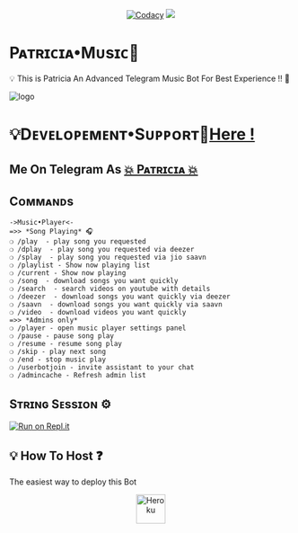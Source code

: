 <p align="center">
    <a href="https://app.codacy.com/gh/TEAM-PATRICIA/PatriciaMusic2.0/dashboard?branch=Legacy"> <img src="https://img.shields.io/codacy/grade/4d58f2a402b54aed8a7d95f7add45a81?color=cyan&logo=codacy&logoColor=white&style=for-the-badge" alt="Codacy" /></a>
    <a href="https://github.com/TEAM-PATRICIA/PatriciaMusic2.0"> <img src="https://img.shields.io/github/repo-size/TeamInnexia/innexiaBot?color=cyan&logo=github&logoColor=white&style=for-the-badge" /></a>
</p>


# Pᴀᴛʀɪᴄɪᴀ•Mᴜsɪᴄ👮
💡 This is Patricia An Advanced Telegram Music Bot For Best Experience  !! 🤖 

![logo](https://telegra.ph/file/4d1c1151214987122659b.jpg)
#  💡Dᴇᴠᴇʟᴏᴩᴇᴍᴇɴᴛ•Sᴜᴩᴩᴏʀᴛ👥[Here !](https://t.me/Deadly_Userbot)

## Me On Telegram As [💥 Pᴀᴛʀɪᴄɪᴀ 💥](https://t.me/PATRICIA_ROBOT)

## Cᴏᴍᴍᴀɴᴅs
```
->Music•Player<-
=>> *Song Playing* 🎧 
❍ /play  - play song you requested
❍ /dplay  - play song you requested via deezer
❍ /splay  - play song you requested via jio saavn
❍ /playlist - Show now playing list
❍ /current - Show now playing
❍ /song  - download songs you want quickly
❍ /search  - search videos on youtube with details
❍ /deezer  - download songs you want quickly via deezer
❍ /saavn  - download songs you want quickly via saavn
❍ /video  - download videos you want quickly
=>> *Admins only*
❍ /player - open music player settings panel
❍ /pause - pause song play
❍ /resume - resume song play
❍ /skip - play next song
❍ /end - stop music play
❍ /userbotjoin - invite assistant to your chat
❍ /admincache - Refresh admin list

```
## Sᴛʀɪɴɢ Sᴇssɪᴏɴ ⚙️
[![Run on Repl.it](https://repl.it/badge/github/STARKGANG/friday)](https://replit.com/@Botsupport/PatriciaXmusic)

## 💡 How To Host ❓️
The easiest way to deploy this Bot
<p align="center"><a href="https://heroku.com/deploy?template=https://github.com/TEAM-PATRICIA/PatriciaMusic2.0"><img align="center" alt="Heroku" width="52px" src="https://www.nicepng.com/png/full/223-2233246_heroku-logo-salesforce-heroku.png"></p>
 

